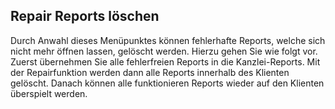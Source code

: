 ## Repair Reports löschen

Durch Anwahl dieses Menüpunktes können fehlerhafte Reports, welche sich nicht mehr öffnen lassen, gelöscht werden. Hierzu gehen Sie wie folgt vor. Zuerst übernehmen Sie alle fehlerfreien Reports in die Kanzlei-Reports. Mit der Repairfunktion werden dann alle Reports innerhalb des Klienten gelöscht. Danach können alle funktionieren Reports wieder auf den Klienten überspielt werden.